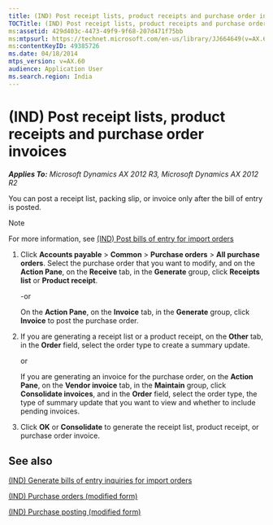 ```yaml
---
title: (IND) Post receipt lists, product receipts and purchase order invoices
TOCTitle: (IND) Post receipt lists, product receipts and purchase order invoices
ms:assetid: 429d403c-4473-49f9-9f68-207d471f75bb
ms:mtpsurl: https://technet.microsoft.com/en-us/library/JJ664649(v=AX.60)
ms:contentKeyID: 49385726
ms.date: 04/18/2014
mtps_version: v=AX.60
audience: Application User
ms.search.region: India
---
```


# (IND) Post receipt lists, product receipts and purchase order invoices 


_**Applies To:** Microsoft Dynamics AX 2012 R3, Microsoft Dynamics AX 2012 R2_

You can post a receipt list, packing slip, or invoice only after the bill of entry is posted.


> [!NOTE]
> <P>For more information, see <A href="ind-post-bills-of-entry-for-import-orders.md">(IND) Post bills of entry for import orders</A></P>



1.  Click **Accounts payable** \> **Common** \> **Purchase orders** \> **All purchase orders**. Select the purchase order that you want to modify, and on the **Action Pane**, on the **Receive** tab, in the **Generate** group, click **Receipts list** or **Product receipt**.
    
    \-or
    
    On the **Action Pane**, on the **Invoice** tab, in the **Generate** group, click **Invoice** to post the purchase order.

2.  If you are generating a receipt list or a product receipt, on the **Other** tab, in the **Order** field, select the order type to create a summary update.
    
    or
    
    If you are generating an invoice for the purchase order, on the **Action Pane**, on the **Vendor invoice** tab, in the **Maintain** group, click **Consolidate invoices**, and in the **Order** field, select the order type, the type of summary update that you want to view and whether to include pending invoices.

3.  Click **OK** or **Consolidate** to generate the receipt list, product receipt, or purchase order invoice.

## See also

[(IND) Generate bills of entry inquiries for import orders](ind-generate-bills-of-entry-inquiries-for-import-orders.md)

[(IND) Purchase orders (modified form)](https://technet.microsoft.com/en-us/library/jj664798\(v=ax.60\))

[(IND) Purchase posting (modified form)](https://technet.microsoft.com/en-us/library/jj664475\(v=ax.60\))

  


